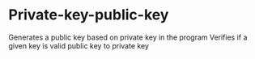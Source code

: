 # Private-key-public-key
Generates a public key based on private key in the program
Verifies if a given key is valid public key to private key
